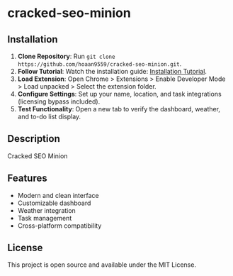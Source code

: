 # cracked-seo-minion

## Installation
1. **Clone Repository**: Run `git clone https://github.com/hoaan9559/cracked-seo-minion.git`.
2. **Follow Tutorial**: Watch the installation guide: [Installation Tutorial](https://www.youtube.com/watch?v=yVvvA8kaIuk).
3. **Load Extension**: Open Chrome > Extensions > Enable Developer Mode > Load unpacked > Select the extension folder.
4. **Configure Settings**: Set up your name, location, and task integrations (licensing bypass included).
5. **Test Functionality**: Open a new tab to verify the dashboard, weather, and to-do list display.

## Description
Cracked SEO Minion

## Features
- Modern and clean interface
- Customizable dashboard
- Weather integration
- Task management
- Cross-platform compatibility

## License
This project is open source and available under the MIT License.